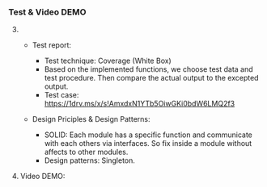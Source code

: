 ### Test & Video DEMO

3. 
    + Test report:
        
        + Test technique: Coverage (White Box)
        + Based on the implemented functions, we choose test data and test procedure. Then compare the actual output to the excepted output.
        + Test case: https://1drv.ms/x/s!AmxdxN1YTb5OiwGKi0bdW6LMQ2f3


    + Design Priciples & Design Patterns:
      + SOLID: Each module has a specific function and communicate with each others via interfaces. So fix inside a module without affects to other modules.
      + Design patterns: Singleton.

4. Video DEMO:  